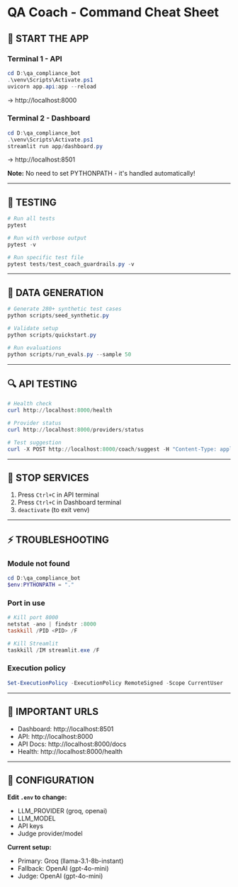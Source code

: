# QA Coach - Command Cheat Sheet

## 🚀 START THE APP

### Terminal 1 - API
```powershell
cd D:\qa_compliance_bot
.\venv\Scripts\Activate.ps1
uvicorn app.api:app --reload
```
→ http://localhost:8000

### Terminal 2 - Dashboard
```powershell
cd D:\qa_compliance_bot
.\venv\Scripts\Activate.ps1
streamlit run app/dashboard.py
```
→ http://localhost:8501

**Note:** No need to set PYTHONPATH - it's handled automatically!

---

## 🧪 TESTING

```powershell
# Run all tests
pytest

# Run with verbose output
pytest -v

# Run specific test file
pytest tests/test_coach_guardrails.py -v
```

---

## 🌱 DATA GENERATION

```powershell
# Generate 280+ synthetic test cases
python scripts/seed_synthetic.py

# Validate setup
python scripts/quickstart.py

# Run evaluations
python scripts/run_evals.py --sample 50
```

---

## 🔍 API TESTING

```powershell
# Health check
curl http://localhost:8000/health

# Provider status
curl http://localhost:8000/providers/status

# Test suggestion
curl -X POST http://localhost:8000/coach/suggest -H "Content-Type: application/json" -d '{\"session_id\":\"test\",\"agent_draft\":\"We guarantee 15% returns!\",\"context\":\"\",\"brand_tone\":\"professional\"}'
```

---

## 🛑 STOP SERVICES

1. Press `Ctrl+C` in API terminal
2. Press `Ctrl+C` in Dashboard terminal
3. `deactivate` (to exit venv)

---

## ⚡ TROUBLESHOOTING

### Module not found
```powershell
cd D:\qa_compliance_bot
$env:PYTHONPATH = "."
```

### Port in use
```powershell
# Kill port 8000
netstat -ano | findstr :8000
taskkill /PID <PID> /F

# Kill Streamlit
taskkill /IM streamlit.exe /F
```

### Execution policy
```powershell
Set-ExecutionPolicy -ExecutionPolicy RemoteSigned -Scope CurrentUser
```

---

## 📍 IMPORTANT URLS

- Dashboard: http://localhost:8501
- API: http://localhost:8000
- API Docs: http://localhost:8000/docs
- Health: http://localhost:8000/health

---

## 📝 CONFIGURATION

**Edit `.env` to change:**
- LLM_PROVIDER (groq, openai)
- LLM_MODEL
- API keys
- Judge provider/model

**Current setup:**
- Primary: Groq (llama-3.1-8b-instant)
- Fallback: OpenAI (gpt-4o-mini)
- Judge: OpenAI (gpt-4o-mini)
